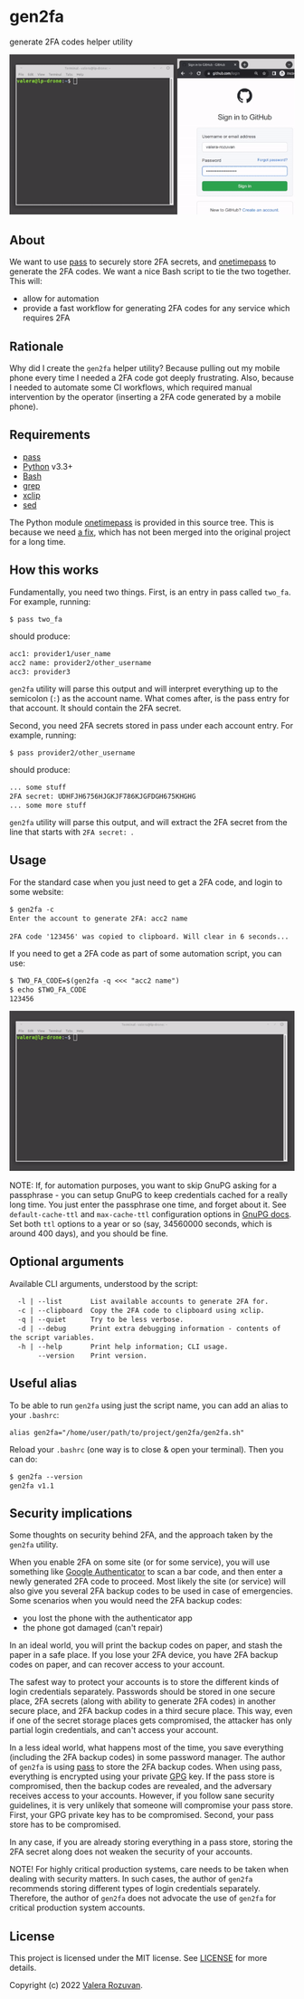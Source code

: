 # gen2fa

generate 2FA codes helper utility

![gen2fa video preview](./video_preview/gen2fa-sample.gif)

## About

We want to use [pass](https://www.passwordstore.org/) to securely store 2FA secrets, and [onetimepass](https://pypi.org/project/onetimepass/) to generate the 2FA codes. We want a nice Bash script to tie the two together. This will:

- allow for automation
- provide a fast workflow for generating 2FA codes for any service which requires 2FA

## Rationale

Why did I create the `gen2fa` helper utility? Because pulling out my mobile phone every time I needed a 2FA code got deeply frustrating. Also, because I needed to automate some CI workflows, which required manual intervention by the operator (inserting a 2FA code generated by a mobile phone).

## Requirements

- [pass](https://www.passwordstore.org/)
- [Python](https://www.python.org/) v3.3+
- [Bash](https://www.gnu.org/software/bash/)
- [grep](https://www.gnu.org/software/grep/)
- [xclip](https://github.com/astrand/xclip)
- [sed](https://www.gnu.org/software/sed/)

The Python module [onetimepass](https://pypi.org/project/onetimepass/) is provided in this source tree. This is because we need [a fix](https://github.com/tadeck/onetimepass/pull/22), which has not been merged into the original project for a long time.

## How this works

Fundamentally, you need two things. First, is an entry in pass called `two_fa`. For example, running:

```shell
$ pass two_fa
```

should produce:

```text
acc1: provider1/user_name
acc2 name: provider2/other_username
acc3: provider3
```

`gen2fa` utility will parse this output and will interpret everything up to the semicolon (`:`) as the account name. What comes after, is the pass entry for that account. It should contain the 2FA secret.

Second, you need 2FA secrets stored in pass under each account entry. For example, running:

```shell
$ pass provider2/other_username
```

should produce:

```text
... some stuff
2FA secret: UDHFJH6756HJGKJF786KJGFDGH675KHGHG
... some more stuff
```

`gen2fa` utility will parse this output, and will extract the 2FA secret from the line that starts with `2FA secret: `.

## Usage

For the standard case when you just need to get a 2FA code, and login to some website:

```shell
$ gen2fa -c
Enter the account to generate 2FA: acc2 name 

2FA code '123456' was copied to clipboard. Will clear in 6 seconds...
```

If you need to get a 2FA code as part of some automation script, you can use:

```shell
$ TWO_FA_CODE=$(gen2fa -q <<< "acc2 name")
$ echo $TWO_FA_CODE
123456
```

![gen2fa automation video preview](./video_preview/gen2fa-sample-2.gif)

NOTE: If, for automation purposes, you want to skip GnuPG asking for a passphrase - you can setup GnuPG to keep credentials cached for a really long time. You just enter the passphrase one time, and forget about it. See `default-cache-ttl` and `max-cache-ttl` configuration options in [GnuPG docs](https://www.gnupg.org/documentation/manuals/gnupg/Agent-Options.html). Set both `ttl` options to a year or so (say, 34560000 seconds, which is around 400 days), and you should be fine.

## Optional arguments

Available CLI arguments, understood by the script:

```text
  -l | --list       List available accounts to generate 2FA for.
  -c | --clipboard  Copy the 2FA code to clipboard using xclip.
  -q | --quiet      Try to be less verbose.
  -d | --debug      Print extra debugging information - contents of the script variables.
  -h | --help       Print help information; CLI usage.
       --version    Print version.
```

## Useful alias

To be able to run `gen2fa` using just the script name, you can add an alias to your `.bashrc`:

```shell
alias gen2fa="/home/user/path/to/project/gen2fa/gen2fa.sh"
```

Reload your `.bashrc` (one way is to close & open your terminal). Then you can do:

```shell
$ gen2fa --version
gen2fa v1.1
```

## Security implications

Some thoughts on security behind 2FA, and the approach taken by the `gen2fa` utility.

When you enable 2FA on some site (or for some service), you will use something like [Google Authenticator](https://en.wikipedia.org/wiki/Google_Authenticator) to scan a bar code, and then enter a newly generated 2FA code to proceed. Most likely the site (or service) will also give you several 2FA backup codes to be used in case of emergencies. Some scenarios when you would need the 2FA backup codes:

- you lost the phone with the authenticator app
- the phone got damaged (can't repair)

In an ideal world, you will print the backup codes on paper, and stash the paper in a safe place. If you lose your 2FA device, you have 2FA backup codes on paper, and can recover access to your account.

The safest way to protect your accounts is to store the different kinds of login credentials separately. Passwords should be stored in one secure place, 2FA secrets (along with ability to generate 2FA codes) in another secure place, and 2FA backup codes in a third secure place. This way, even if one of the secret storage places gets compromised, the attacker has only partial login credentials, and can't access your account.

In a less ideal world, what happens most of the time, you save everything (including the 2FA backup codes) in some password manager. The author of `gen2fa` is using [pass](https://www.passwordstore.org/) to store the 2FA backup codes. When using pass, everything is encrypted using your private [GPG](https://gnupg.org/) key. If the pass store is compromised, then the backup codes are revealed, and the adversary receives access to your accounts. However, if you follow sane security guidelines, it is very unlikely that someone will compromise your pass store. First, your GPG private key has to be compromised. Second, your pass store has to be compromised.

In any case, if you are already storing everything in a pass store, storing the 2FA secret along does not weaken the security of your accounts.

NOTE! For highly critical production systems, care needs to be taken when dealing with security matters. In such cases, the author of `gen2fa` recommends storing different types of login credentials separately. Therefore, the author of `gen2fa` does not advocate the use of `gen2fa` for critical production system accounts.

## License

This project is licensed under the MIT license. See [LICENSE](./LICENSE) for more details.

Copyright (c) 2022 [Valera Rozuvan](https://valera.rozuvan.net/).
